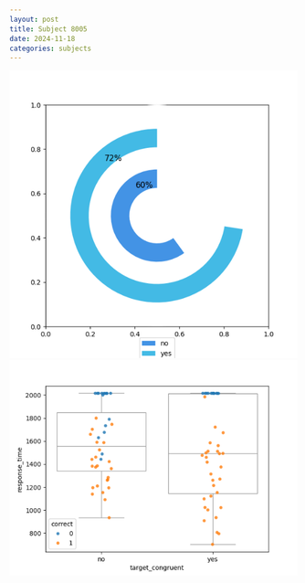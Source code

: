 ```yaml
---
layout: post
title: Subject 8005
date: 2024-11-18
categories: subjects
---
```


![](data/8005/run-3/8005_accuracy_target_congruence.png)
![](data/8005/run-3/8005_rt_congruence.png)
